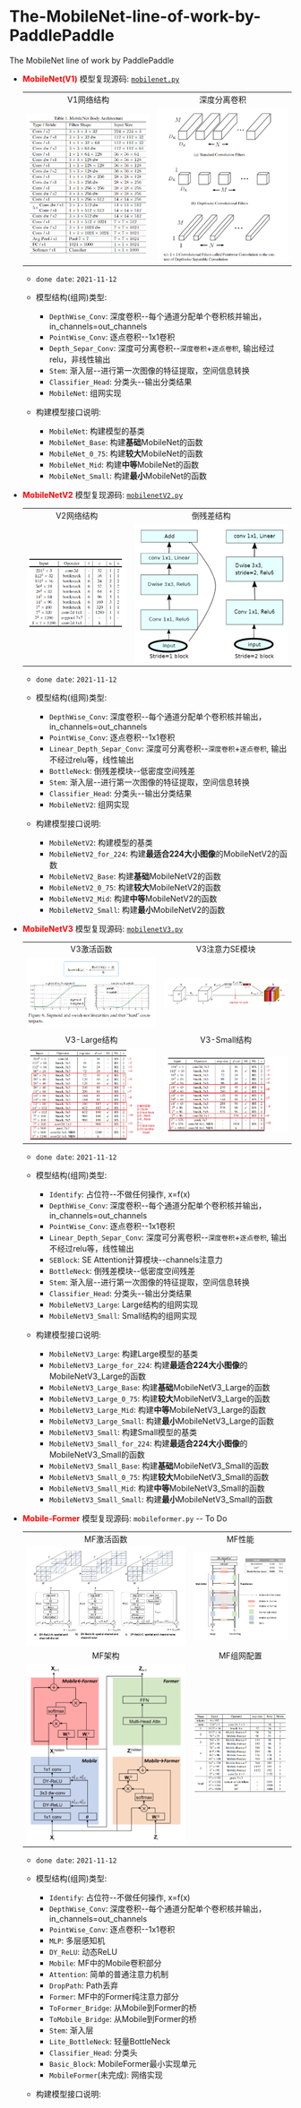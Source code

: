 # The-MobileNet-line-of-work-by-PaddlePaddle
The MobileNet line of work by PaddlePaddle

- **<font color="red">MobileNet(V1)</font>** 模型复现源码: <a href="./mobilenet.py">`mobilenet.py`</a>
    <table>
        <tr>
            <td align="center">V1网络结构</td>
            <td align="center">深度分离卷积</td>
        </tr>
        <tr>
            <td align="center"><img src="./images/v1_config.png" border=0></td>
            <td align="center"><img src="./images/v1_dp_conv.png" border=0></td>
        </tr>
    </table>
    
    - `done date`: `2021-11-12`
    - 模型结构(组网)类型:
    
        - `DepthWise_Conv`: 深度卷积--每个通道分配单个卷积核并输出，in_channels=out_channels
        - `PointWise_Conv`: 逐点卷积--1x1卷积
        - `Depth_Separ_Conv`: 深度可分离卷积--`深度卷积`+`逐点卷积`, 输出经过relu，非线性输出
        - `Stem`: 渐入层--进行第一次图像的特征提取，空间信息转换
        - `Classifier_Head`: 分类头--输出分类结果
        - `MobileNet`: 组网实现

    - 构建模型接口说明:
 
        - `MobileNet`: 构建模型的基类
        - `MobileNet_Base`: 构建**基础**MobileNet的函数
        - `MobileNet_0_75`: 构建**较大**MobileNet的函数
        - `MobileNet_Mid`: 构建**中等**MobileNet的函数
        - `MobileNet_Small`: 构建**最小**MobileNet的函数

- **<font color="red">MobileNetV2</font>** 模型复现源码: <a href="./mobilenetV2.py">`mobilenetV2.py`</a>
    <table>
        <tr>
            <td align="center">V2网络结构</td>
            <td align="center">倒残差结构</td>
        </tr>
        <tr>
            <td align="center"><img src="./images/v2_config.png" border=0></td>
            <td align="center"><img src="./images/v2_res.png" border=0></td>
        </tr>
    </table>
    
    - `done date`: `2021-11-12`
    - 模型结构(组网)类型:
    
        - `DepthWise_Conv`: 深度卷积--每个通道分配单个卷积核并输出，in_channels=out_channels
        - `PointWise_Conv`: 逐点卷积--1x1卷积
        - `Linear_Depth_Separ_Conv`: 深度可分离卷积--`深度卷积`+`逐点卷积`, 输出不经过relu等，线性输出
        - `BottleNeck`: 倒残差模块--低密度空间残差
        - `Stem`: 渐入层--进行第一次图像的特征提取，空间信息转换
        - `Classifier_Head`: 分类头--输出分类结果
        - `MobileNetV2`: 组网实现
    
    - 构建模型接口说明:
 
        - `MobileNetV2`: 构建模型的基类
        - `MobileNetV2_for_224`: 构建**最适合224大小图像**的MobileNetV2的函数
        - `MobileNetV2_Base`: 构建**基础**MobileNetV2的函数
        - `MobileNetV2_0_75`: 构建**较大**MobileNetV2的函数
        - `MobileNetV2_Mid`: 构建**中等**MobileNetV2的函数
        - `MobileNetV2_Small`: 构建**最小**MobileNetV2的函数

- **<font color="red">MobileNetV3</font>** 模型复现源码: <a href="./mobilenetV3.py">`mobilenetV3.py`</a>
    <table>
        <tr>
            <td align="center">V3激活函数</td>
            <td align="center">V3注意力SE模块</td>
        </tr>
        <tr>
            <td align="center"><img src="./images/v3_act.png" border=0></td>
            <td align="center"><img src="./images/se_attention.png" border=0></td>
        </tr>
    <tr>
            <td align="center">V3-Large结构</td>
            <td align="center">V3-Small结构</td>
        </tr>
        <tr>
            <td align="center"><img src="./images/v3_large_config.png" border=0></td>
            <td align="center"><img src="./images/v3_small_config.png" border=0></td>
        </tr>
    </table>
    
    - `done date`: `2021-11-12`
    - 模型结构(组网)类型:
    
        - `Identify`: 占位符--不做任何操作, x=f(x)
        - `DepthWise_Conv`: 深度卷积--每个通道分配单个卷积核并输出，in_channels=out_channels
        - `PointWise_Conv`: 逐点卷积--1x1卷积
        - `Linear_Depth_Separ_Conv`: 深度可分离卷积--`深度卷积`+`逐点卷积`, 输出不经过relu等，线性输出
        - `SEBlock`: SE Attention计算模块--channels注意力
        - `BottleNeck`: 倒残差模块--低密度空间残差
        - `Stem`: 渐入层--进行第一次图像的特征提取，空间信息转换
        - `Classifier_Head`: 分类头--输出分类结果
        - `MobileNetV3_Large`: Large结构的组网实现
        - `MobileNetV3_Small`: Small结构的组网实现
    
    - 构建模型接口说明:
 
        - `MobileNetV3_Large`: 构建Large模型的基类
        - `MobileNetV3_Large_for_224`: 构建**最适合224大小图像**的MobileNetV3_Large的函数
        - `MobileNetV3_Large_Base`: 构建**基础**MobileNetV3_Large的函数
        - `MobileNetV3_Large_0_75`: 构建**较大**MobileNetV3_Large的函数
        - `MobileNetV3_Large_Mid`: 构建**中等**MobileNetV3_Large的函数
        - `MobileNetV3_Large_Small`: 构建**最小**MobileNetV3_Large的函数
        - `MobileNetV3_Small`: 构建Small模型的基类
        - `MobileNetV3_Small_for_224`: 构建**最适合224大小图像**的MobileNetV3_Small的函数
        - `MobileNetV3_Small_Base`: 构建**基础**MobileNetV3_Small的函数
        - `MobileNetV3_Small_0_75`: 构建**较大**MobileNetV3_Small的函数
        - `MobileNetV3_Small_Mid`: 构建**中等**MobileNetV3_Small的函数
        - `MobileNetV3_Small_Small`: 构建**最小**MobileNetV3_Small的函数

- **<font color="red">Mobile-Former</font>** 模型复现源码: `mobileformer.py` -- To Do
    <table>
        <tr>
            <td align="center">MF激活函数</td>
            <td align="center">MF性能</td>
        </tr>
        <tr>
            <td align="center"><img src="./images/mf_dy_relu.png" border=0></td>
            <td align="center"><img src="./images/mf_performance.png" border=0></td>
        </tr>
    <tr>
            <td align="center">MF架构</td>
            <td align="center">MF组网配置</td>
        </tr>
        <tr>
            <td align="center"><img src="./images/mf_arch.png" border=0></td>
            <td align="center"><img src="./images/mf_config.png" border=0></td>
        </tr>
    </table>

    - `done date`: `2021-11-12`
    - 模型结构(组网)类型:
    
        - `Identify`: 占位符--不做任何操作, x=f(x)
        - `DepthWise_Conv`: 深度卷积--每个通道分配单个卷积核并输出，in_channels=out_channels
        - `PointWise_Conv`: 逐点卷积--1x1卷积
        - `MLP`: 多层感知机
        - `DY_ReLU`: 动态ReLU
        - `Mobile`: MF中的Mobile卷积部分
        - `Attention`: 简单的普通注意力机制
        - `DropPath`: Path丢弃
        - `Former`: MF中的Former纯注意力部分
        - `ToFormer_Bridge`: 从Mobile到Former的桥
        - `ToMobile_Bridge`: 从Mobile到Former的桥
        - `Stem`: 渐入层
        - `Lite_BottleNeck`: 轻量BottleNeck
        - `Classifier_Head`: 分类头
        - `Basic_Block`: MobileFormer最小实现单元
        - `MobileFormer`(未完成): 网络实现
    
    - 构建模型接口说明:


